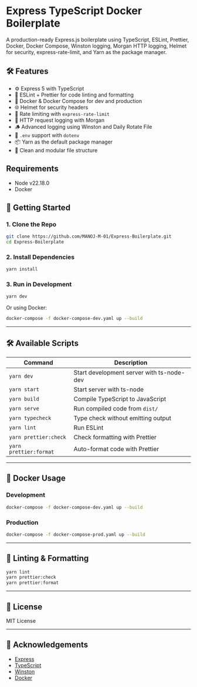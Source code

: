 # Express TypeScript Docker Boilerplate

A production-ready Express.js boilerplate using TypeScript, ESLint, Prettier, Docker, Docker Compose, Winston logging, Morgan HTTP logging, Helmet for security, express-rate-limit, and Yarn as the package manager.

## 🛠 Features

- ⚙️ Express 5 with TypeScript
- 🧼 ESLint + Prettier for code linting and formatting
- 🐳 Docker & Docker Compose for dev and production
- 🌐 Helmet for security headers
- 🚫 Rate limiting with `express-rate-limit`
- 📜 HTTP request logging with Morgan
- 🪵 Advanced logging using Winston and Daily Rotate File
- 🔐 `.env` support with `dotenv`
- 📦 Yarn as the default package manager
- 📁 Clean and modular file structure

## Requirements

- Node v22.18.0
- Docker

## 🚀 Getting Started

### 1. Clone the Repo

```bash
git clone https://github.com/MANOJ-M-01/Express-Boilerplate.git
cd Express-Boilerplate
```

### 2. Install Dependencies

```bash
yarn install
```

### 3. Run in Development

```bash
yarn dev
```

Or using Docker:

```bash
docker-compose -f docker-compose-dev.yaml up --build
```

---

## 🛠 Available Scripts

| Command                | Description                               |
| ---------------------- | ----------------------------------------- |
| `yarn dev`             | Start development server with ts-node-dev |
| `yarn start`           | Start server with ts-node                 |
| `yarn build`           | Compile TypeScript to JavaScript          |
| `yarn serve`           | Run compiled code from `dist/`            |
| `yarn typecheck`       | Type check without emitting output        |
| `yarn lint`            | Run ESLint                                |
| `yarn prettier:check`  | Check formatting with Prettier            |
| `yarn prettier:format` | Auto-format code with Prettier            |

---

## 🐳 Docker Usage

### Development

```bash
docker-compose -f docker-compose-dev.yaml up --build
```

### Production

```bash
docker-compose -f docker-compose-prod.yaml up --build
```

---

## 🧪 Linting & Formatting

```bash
yarn lint
yarn prettier:check
yarn prettier:format
```

---

## 📝 License

MIT License

---

## 🙌 Acknowledgements

- [Express](https://expressjs.com/)
- [TypeScript](https://www.typescriptlang.org/)
- [Winston](https://github.com/winstonjs/winston)
- [Docker](https://www.docker.com/)
